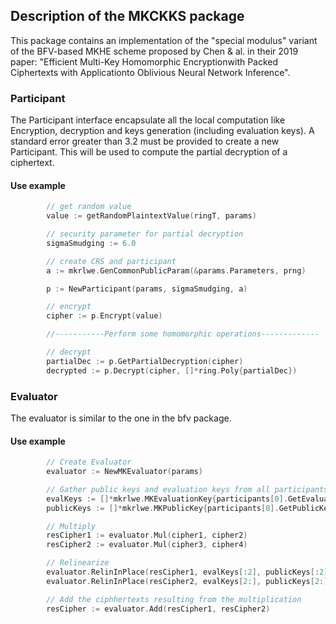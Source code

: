 ## Description of the MKCKKS package
This package contains an implementation of the "special modulus" variant of the BFV-based MKHE scheme proposed by Chen & al. in their 2019 paper: "Efficient Multi-Key Homomorphic Encryptionwith Packed Ciphertexts with Applicationto Oblivious Neural Network Inference".



### Participant

The Participant interface encapsulate all the local computation like Encryption, decryption and keys generation (including evaluation keys).
A standard error greater than 3.2 must be provided to create a new Participant. This will be used to compute the partial decryption of a ciphertext.

#### Use example

```go
        // get random value
		value := getRandomPlaintextValue(ringT, params)

        // security parameter for partial decryption
        sigmaSmudging := 6.0 

        // create CRS and participant
        a := mkrlwe.GenCommonPublicParam(&params.Parameters, prng)

		p := NewParticipant(params, sigmaSmudging, a)

		// encrypt
		cipher := p.Encrypt(value)

        //-----------Perform some homomorphic operations-------------

		// decrypt
		partialDec := p.GetPartialDecryption(cipher)
		decrypted := p.Decrypt(cipher, []*ring.Poly{partialDec})
```

### Evaluator

The evaluator is similar to the one in the bfv package. 

#### Use example

```go
        // Create Evaluator
		evaluator := NewMKEvaluator(params)

        // Gather public keys and evaluation keys from all participants involved
		evalKeys := []*mkrlwe.MKEvaluationKey{participants[0].GetEvaluationKey(), participants[1].GetEvaluationKey(), participants[2].GetEvaluationKey(), participants[3].GetEvaluationKey()}
		publicKeys := []*mkrlwe.MKPublicKey{participants[0].GetPublicKey(), participants[1].GetPublicKey(), participants[2].GetPublicKey(), participants[3].GetPublicKey()}

        // Multiply
		resCipher1 := evaluator.Mul(cipher1, cipher2)
		resCipher2 := evaluator.Mul(cipher3, cipher4)

        // Relinearize
		evaluator.RelinInPlace(resCipher1, evalKeys[:2], publicKeys[:2])
		evaluator.RelinInPlace(resCipher2, evalKeys[2:], publicKeys[2:])

        // Add the ciphhertexts resulting from the multiplication
		resCipher := evaluator.Add(resCipher1, resCipher2)

```
